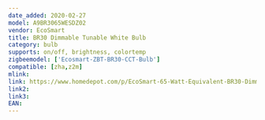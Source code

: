 ```yaml
---
date_added: 2020-02-27
model: A9BR3065WESDZ02
vendor: EcoSmart
title: BR30 Dimmable Tunable White Bulb
category: bulb
supports: on/off, brightness, colortemp
zigbeemodel: ['Ecosmart-ZBT-BR30-CCT-Bulb']
compatible: [zha,z2m]
mlink: 
link: https://www.homedepot.com/p/EcoSmart-65-Watt-Equivalent-BR30-Dimmable-Smart-Wireless-LED-Light-Bulb-Tunable-White-2-Pack-A9BR3065WESDZ02/309683614
link2: 
link3: 
EAN:
---
```

